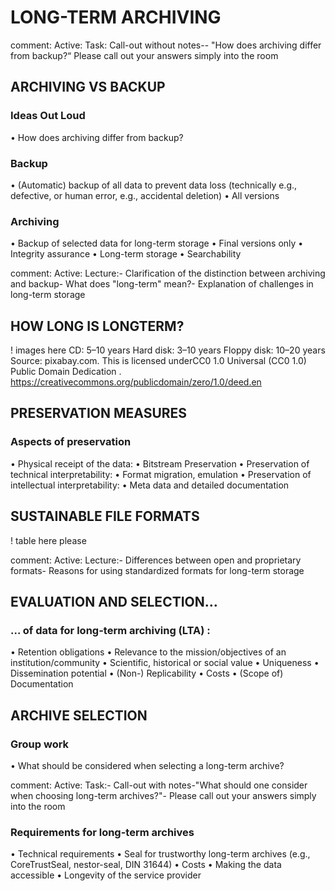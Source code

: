 # LONG-TERM ARCHIVING

comment:  Active:
 Task:
Call-out without notes--
 "How does archiving differ from backup?“
 Please call out your answers simply into the room

 ## ARCHIVING VS BACKUP
### Ideas Out Loud
 • How does archiving differ from backup?

 ###  Backup
 • (Automatic) backup of all
 data to prevent data loss 
(technically e.g., defective, or 
human error, e.g., accidental 
deletion)
 • All versions

 ###  Archiving
 • Backup of selected data for 
long-term storage
 • Final versions only
 • Integrity assurance
 • Long-term storage
 • Searchability

 comment: 
  Active:
 Lecture:- Clarification of the distinction between archiving and backup- What does "long-term" mean?- Explanation of challenges in long-term storage

 ## HOW LONG IS LONGTERM?
! images here 
CD: 5–10 years
 Hard disk: 3–10 years 
Floppy disk: 10–20 years 
Source: pixabay.com. 
This is licensed underCC0 1.0 Universal (CC0 1.0) Public Domain Dedication
 .
 https://creativecommons.org/publicdomain/zero/1.0/deed.en

 ## PRESERVATION MEASURES
### Aspects of preservation
 • Physical receipt of the data: 
• Bitstream Preservation
 • Preservation of technical interpretability: 
• Format migration, emulation
 • Preservation of intellectual interpretability: 
• Meta data and detailed documentation

## SUSTAINABLE FILE FORMATS
! table here please

comment: 
 Active:
 Lecture:- Differences between open and proprietary formats- Reasons for using standardized formats for long-term storage

 ## EVALUATION AND SELECTION…
 ### ... of data for long-term archiving (LTA) :
  • Retention obligations
 • Relevance to the 
mission/objectives of an 
institution/community
 • Scientific, historical or social value
 • Uniqueness
 • Dissemination potential
 • (Non-) Replicability
 • Costs
 • (Scope of) Documentation

 ## ARCHIVE SELECTION
### Group work
 • What should be considered when selecting a long-term archive?

 comment: 
  Active:
 Task:- Call-out with notes-"What should one consider when choosing long-term archives?"- Please call out your answers simply into the room

 ###  Requirements for long-term archives
 • Technical requirements
 • Seal for trustworthy long-term archives (e.g., CoreTrustSeal, 
nestor-seal, DIN 31644)
 • Costs
 • Making the data accessible
 • Longevity of the service provider

 